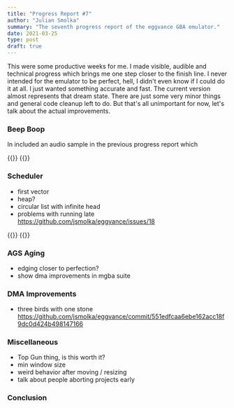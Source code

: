 ```yaml
---
title: "Progress Report #7"
author: "Julian Smolka"
summary: "The seventh progress report of the eggvance GBA emulator."
date: 2021-03-25
type: post
draft: true
---
```

This were some productive weeks for me. I made visible, audible and technical progress which brings me one step closer to the finish line. I never intended for the emulator to be perfect, hell, I didn't even know if I could do it at all. I just wanted something accurate and fast. The current version almost represents that dream state. There are just some very minor things and general code cleanup left to do. But that's all unimportant for now, let's talk about the actual improvements.

### Beep Boop

In included an audio sample in the previous progress report which

{{<flex>}}
  {{<audio src="emerald-theme.mp3" caption="Audio 3: Pokémon Emerald intro theme">}}
{{</flex>}}

### Scheduler
- first vector
- heap?
- circular list with infinite head
- problems with running late https://github.com/jsmolka/eggvance/issues/18

{{<flex>}}
  {{<audio src="gba-bios-metallic.mp3" caption="Audio 1: Metallic GBA BIOS">}}
  {{<audio src="gba-bios.mp3" caption="Audio 2: Fixed GBA BIOS">}}
{{</flex>}}

### AGS Aging
- edging closer to perfection?
- show dma improvements in mgba suite

### DMA Improvements
- three birds with one stone https://github.com/jsmolka/eggvance/commit/551edfcaa6ebe162acc18f9dc0d424b498147166

### Miscellaneous
- Top Gun thing, is this worth it?
- min window size
- weird behavior after moving / resizing
- talk about people aborting projects early

### Conclusion

